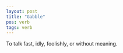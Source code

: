 ```yaml
---
layout: post
title: "Gabble"
pos: verb
tags: verb
---
```

To talk fast, idly, foolishly, or without meaning.

